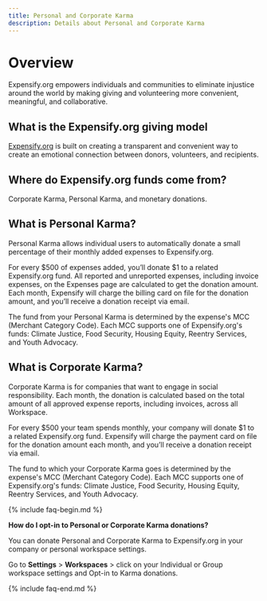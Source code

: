 ```yaml
---
title: Personal and Corporate Karma
description: Details about Personal and Corporate Karma
---
```


# Overview

Expensify.org empowers individuals and communities to eliminate injustice around the world by making giving and volunteering more convenient, meaningful, and collaborative.

## What is the Expensify.org giving model

[Expensify.org](https://www.expensify.org/about) is built on creating a transparent and convenient way to create an emotional connection between donors, volunteers, and recipients.

## Where do Expensify.org funds come from?

Corporate Karma, Personal Karma, and monetary donations.

## What is Personal Karma?

Personal Karma allows individual users to automatically donate a small percentage of their monthly added expenses to Expensify.org. 

For every $500 of expenses added, you’ll donate $1 to a related Expensify.org fund. All reported and unreported expenses, including invoice expenses, on the Expenses page are calculated to get the donation amount. Each month, Expensify will charge the billing card on file for the donation amount, and you’ll receive a donation receipt via email.

The fund from your Personal Karma is determined by the expense's MCC (Merchant Category Code). Each MCC supports one of Expensify.org's funds: Climate Justice, Food Security, Housing Equity, Reentry Services, and Youth Advocacy.

##  What is Corporate Karma?

Corporate Karma is for companies that want to engage in social responsibility. Each month, the donation is calculated based on the total amount of all approved expense reports, including invoices, across all Workspace. 

For every $500 your team spends monthly, your company will donate $1 to a related Expensify.org fund. Expensify will charge the payment card on file for the donation amount each month, and you’ll receive a donation receipt via email.

The fund to which your Corporate Karma goes is determined by the expense's MCC (Merchant Category Code). Each MCC supports one of Expensify.org's funds: Climate Justice, Food Security, Housing Equity, Reentry Services, and Youth Advocacy.

{% include faq-begin.md %}

**How do I opt-in to Personal or Corporate Karma donations?**

You can donate Personal and Corporate Karma to Expensify.org in your company or personal workspace settings. 

Go to **Settings** > **Workspaces** > click on your Individual or Group workspace settings and Opt-in to Karma donations. 

{% include faq-end.md %}
